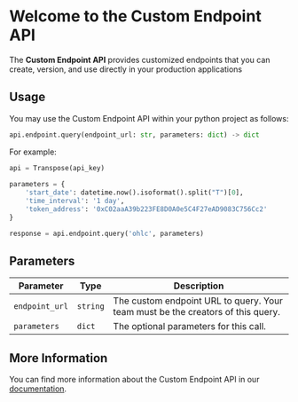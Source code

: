 # Welcome to the Custom Endpoint API

The **Custom Endpoint API** provides customized endpoints that you can create, version, and use directly in your production applications

## Usage

You may use the Custom Endpoint API within your python project as follows:

```python
api.endpoint.query(endpoint_url: str, parameters: dict) -> dict
```

For example:

```python
api = Transpose(api_key)
        
parameters = {
    'start_date': datetime.now().isoformat().split("T")[0],
    'time_interval': '1 day',
    'token_address': '0xC02aaA39b223FE8D0A0e5C4F27eAD9083C756Cc2'
}

response = api.endpoint.query('ohlc', parameters)
```

## Parameters

| Parameter | Type | Description |
| - | - | - |
| `endpoint_url` | `string` | The custom endpoint URL to query. Your team must be the creators of this query. |
| `parameters` | `dict` | The optional parameters for this call. |

## More Information

You can find more information about the Custom Endpoint API in our [documentation](https://docs.transpose.io/custom-endpoints/overview/).
